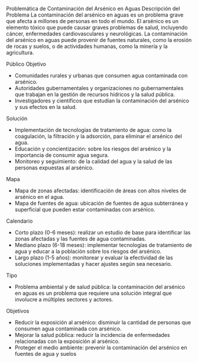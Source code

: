 Problemática de Contaminación del Arsénico en Aguas
Descripción del Problema
La contaminación del arsénico en aguas es un problema grave que afecta a millones de personas en todo el mundo. El arsénico es un elemento tóxico que puede causar graves problemas de salud, incluyendo cáncer, enfermedades cardiovasculares y neurológicas. La contaminación del arsénico en aguas puede provenir de fuentes naturales, como la erosión de rocas y suelos, o de actividades humanas, como la minería y la agricultura.

Público Objetivo
- Comunidades rurales y urbanas que consumen agua contaminada con arsénico.
- Autoridades gubernamentales y organizaciones no gubernamentales que trabajan en la gestión de recursos hídricos y la salud pública.
- Investigadores y científicos que estudian la contaminación del arsénico y sus efectos en la salud.

Solución
- Implementación de tecnologías de tratamiento de agua: como la coagulación, la filtración y la adsorción, para eliminar el arsénico del agua.
- Educación y concientización: sobre los riesgos del arsénico y la importancia de consumir agua segura.
- Monitoreo y seguimiento: de la calidad del agua y la salud de las personas expuestas al arsénico.

Mapa
- Mapa de zonas afectadas: identificación de áreas con altos niveles de arsénico en el agua.
- Mapa de fuentes de agua: ubicación de fuentes de agua subterránea y superficial que pueden estar contaminadas con arsénico.

Calendario
- Corto plazo (0-6 meses): realizar un estudio de base para identificar las zonas afectadas y las fuentes de agua contaminadas.
- Mediano plazo (6-18 meses): implementar tecnologías de tratamiento de agua y educar a la población sobre los riesgos del arsénico.
- Largo plazo (1-5 años): monitorear y evaluar la efectividad de las soluciones implementadas y hacer ajustes según sea necesario.

Tipo
- Problema ambiental y de salud pública: la contaminación del arsénico en aguas es un problema que requiere una solución integral que involucre a múltiples sectores y actores.

Objetivos
- Reducir la exposición al arsénico: disminuir la cantidad de personas que consumen agua contaminada con arsénico.
- Mejorar la salud pública: reducir la incidencia de enfermedades relacionadas con la exposición al arsénico.
- Proteger el medio ambiente: prevenir la contaminación del arsénico en fuentes de agua y suelos
